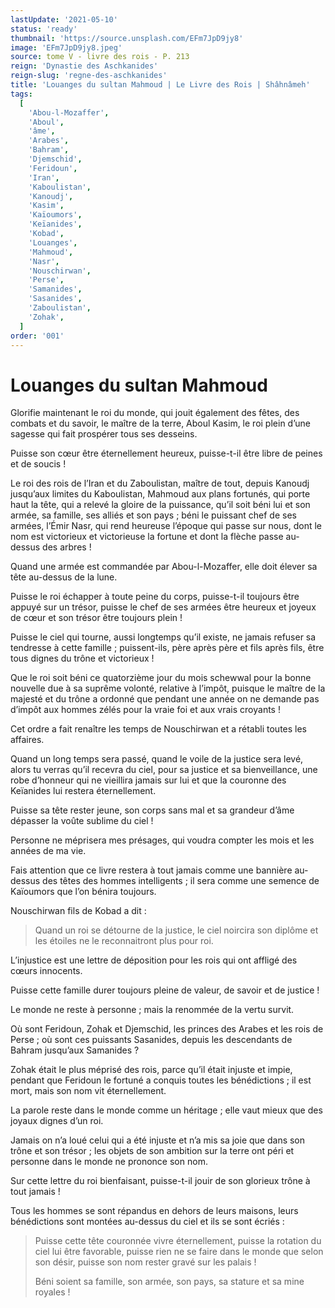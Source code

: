 ```yaml
---
lastUpdate: '2021-05-10'
status: 'ready'
thumbnail: 'https://source.unsplash.com/EFm7JpD9jy8'
image: 'EFm7JpD9jy8.jpeg'
source: tome V - livre des rois - P. 213
reign: 'Dynastie des Aschkanides'
reign-slug: 'regne-des-aschkanides'
title: 'Louanges du sultan Mahmoud | Le Livre des Rois | Shâhnâmeh'
tags:
  [
    'Abou-l-Mozaffer',
    'Aboul',
    'âme',
    'Arabes',
    'Bahram',
    'Djemschid',
    'Feridoun',
    'Iran',
    'Kaboulistan',
    'Kanoudj',
    'Kasim',
    'Kaïoumors',
    'Keïanides',
    'Kobad',
    'Louanges',
    'Mahmoud',
    'Nasr',
    'Nouschirwan',
    'Perse',
    'Samanides',
    'Sasanides',
    'Zaboulistan',
    'Zohak',
  ]
order: '001'
---
```


# Louanges du sultan Mahmoud

Glorifie maintenant le roi du monde, qui jouit également des fêtes, des combats et du savoir, le maître de la terre, Aboul Kasim, le roi plein d’une sagesse qui fait prospérer tous ses desseins.

Puisse son cœur être éternellement heureux, puisse-t-il être libre de peines et de soucis !

Le roi des rois de l’Iran et du Zaboulistan, maître de tout, depuis Kanoudj jusqu’aux limites du Kaboulistan, Mahmoud aux plans fortunés, qui porte haut la tête, qui a relevé la gloire de la puissance, qu’il soit béni lui et son armée, sa famille, ses alliés et son pays ; béni le puissant chef de ses armées, l’Émir Nasr, qui rend heureuse l’époque qui passe sur nous, dont le nom est victorieux et victorieuse la fortune et dont la flèche passe au-dessus des arbres !

Quand une armée est commandée par Abou-l-Mozaffer, elle doit élever sa tête au-dessus de la lune.

Puisse le roi échapper à toute peine du corps, puisse-t-il toujours être appuyé sur un trésor, puisse le chef de ses armées être heureux et joyeux de cœur et son trésor être toujours plein !

Puisse le ciel qui tourne, aussi longtemps qu’il existe, ne jamais refuser sa tendresse à cette famille ; puissent-ils, père après père et fils après fils, être tous dignes du trône et victorieux !

Que le roi soit béni ce quatorzième jour du mois schewwal pour la bonne nouvelle due à sa suprême volonté, relative à l’impôt, puisque le maître de la majesté et du trône a ordonné que pendant une année on ne demande pas d’impôt aux hommes zélés pour la vraie foi et aux vrais croyants !

Cet ordre a fait renaître les temps de Nouschirwan et a rétabli toutes les affaires.

Quand un long temps sera passé, quand le voile de la justice sera levé, alors tu verras qu’il recevra du ciel, pour sa justice et sa bienveillance, une robe d’honneur qui ne vieillira jamais sur lui et que la couronne des Keïanides lui restera éternellement.

Puisse sa tête rester jeune, son corps sans mal et sa grandeur d’âme dépasser la voûte sublime du ciel !

Personne ne méprisera mes présages, qui voudra compter les mois et les années de ma vie.

Fais attention que ce livre restera à tout jamais comme une bannière au-dessus des têtes des hommes intelligents ; il sera comme une semence de Kaïoumors que l’on bénira toujours.

Nouschirwan fils de Kobad a dit :

> Quand un roi se détourne de la justice, le ciel noircira son diplôme et les étoiles ne le reconnaitront plus pour roi.

L’injustice est une lettre de déposition pour les rois qui ont affligé des cœurs innocents.

Puisse cette famille durer toujours pleine de valeur, de savoir et de justice !

Le monde ne reste à personne ; mais la renommée de la vertu survit.

Où sont Feridoun, Zohak et Djemschid, les princes des Arabes et les rois de Perse ; où sont ces puissants Sasanides, depuis les descendants de Bahram jusqu’aux Samanides ?

Zohak était le plus méprisé des rois, parce qu’il était injuste et impie, pendant que Feridoun le fortuné a conquis toutes les bénédictions ; il est mort, mais son nom vit éternellement.

La parole reste dans le monde comme un héritage ; elle vaut mieux que des joyaux dignes d’un roi.

Jamais on n’a loué celui qui a été injuste et n’a mis sa joie que dans son trône et son trésor ; les objets de son ambition sur la terre ont péri et personne dans le monde ne prononce son nom.

Sur cette lettre du roi bienfaisant, puisse-t-il jouir de son glorieux trône à tout jamais !

Tous les hommes se sont répandus en dehors de leurs maisons, leurs bénédictions sont montées au-dessus du ciel et ils se sont écriés :

> Puisse cette tête couronnée vivre éternellement, puisse la rotation du ciel lui être favorable, puisse rien ne se faire dans le monde que selon son désir, puisse son nom rester gravé sur les palais !
>
> Béni soient sa famille, son armée, son pays, sa stature et sa mine royales !
